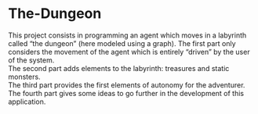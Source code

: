 # The-Dungeon

This project consists in programming an agent which moves in a labyrinth called “the dungeon” (here modeled using a graph).
The first part only considers the movement of the agent which is entirely “driven” by the user of the system.<br>
The second part adds elements to the labyrinth: treasures and static monsters.<br>
The third part provides the first elements of autonomy for the adventurer.<br>
The fourth part gives some ideas to go further in the development of this application.
